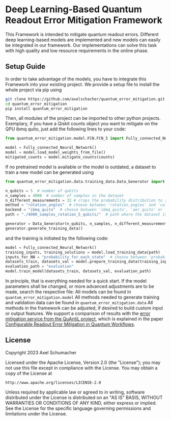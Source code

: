 # Deep Learning-Based Quantum Readout Error Mitigation Framework

This Framework is intended to mitigate quantum readout errors.
Different deep learning-based models are implemented and new models can easily be integrated in our framework.
Our implementations can solve this task with high quality and low resource requirements in the online phase.

## Setup Guide

In order to take advantage of the models, you have to integrate this Framework into your existing project.
We provide a setup file to install the whole project via pip using

```bash
git clone https://github.com/axelschacher/quantum_error_mitigation.git
cd quantum_error_mitigation
pip install quantum_error_mitigation
```

Then, all modules of the project can be imported to other python projects.
Exemplary, if you have a Qiskit counts object you want to mitigate on the QPU ibmq quito, just add the following lines to your code:

```python
from quantum_error_mitigation.model.FCN.FCN_5 import Fully_connected_Neural_Network  # choose the directory and file where the desired model is stored

model = Fully_connected_Neural_Network()
model = model.load_model_weights_from_file()
mitigated_counts = model.mitigate_counts(counts)
```

If no pretrained model is available or the model is outdated, a dataset to train a new model can be generated using

```python
from quantum_error_mitigation.data.training_data.Data_Generator import Data_Generator

n_qubits = 5  # number of qubits
n_samples = 4000  # number of samples in the dataset
n_different_measurements = 32 # crops the probability distribution to store only the most frequent counts. Choose min(2**n_qubits, n_shots) as a maximum value
method = "rotation_angles"  # choose between 'rotation_angles' and 'calibration_bits'
backend = "ibmq_quito"  # choose between 'ibmq_quito', 'aer_quito' or 'noise_model_auckland'
path = "./4000_samples_rotation_5_qubits/"  # path where the dataset is stored

generator = Data_Generator(n_qubits, n_samples, n_different_measurements, method, backend, path)
generator.generate_training_data()
```

and the training is initiated by the following code:

```python
model = Fully_connected_Neural_Network()
training_inputs, training_solutions = model.load_training_data(path)
inputs_for_NN = "probability_for_each_state"  # choose between 'probability_for_each_state' or 'k_most_frequent_states'
datasets_train, datasets_val = model.prepare_training_data(training_inputs, training_solutions, inputs_for_NN)
evaluation_path = "evaluation"
model.train_model(datasets_train, datasets_val, evaluation_path)
```

In principle, that is everything needed for a quick start.
If the model parameters shall be changed, or more advanced adjustments are to be made, search the respective file:
All models can be found in `quantum_error_mitigation.model`
All methods needed to generate training and validation data can be found in `quantum_error_mitigation.data`
All methods in the framework can be adjusted, if desired to build custom input or output features.
We support a comparison of results with the [error mitigation service from the QuAntiL project](https://github.com/UST-QuAntiL/error-mitigation-service), which is explained in the paper [Configurable Readout Error Mitigation in Quantum Workflows](https://www.mdpi.com/2079-9292/11/19/2983).

## License
Copyright 2023 Axel Schumacher

Licensed under the Apache License, Version 2.0 (the "License");
you may not use this file except in compliance with the License.
You may obtain a copy of the License at

    http://www.apache.org/licenses/LICENSE-2.0

Unless required by applicable law or agreed to in writing, software
distributed under the License is distributed on an "AS IS" BASIS,
WITHOUT WARRANTIES OR CONDITIONS OF ANY KIND, either express or implied.
See the License for the specific language governing permissions and
limitations under the License.
